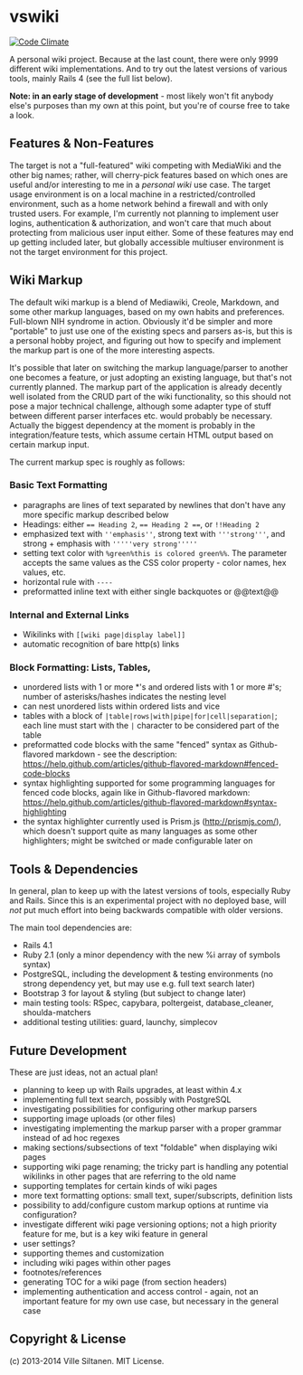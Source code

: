 # vswiki

[![Code Climate](https://codeclimate.com/github/villez/vswiki.png)](https://codeclimate.com/github/villez/vswiki)

A personal wiki project. Because at the last count, there were only
9999 different wiki implementations. And to try out the latest
versions of various tools, mainly Rails 4 (see the full list
below).

**Note: in an early stage of development** - most likely won't
fit anybody else's purposes than my own at this point, but you're of
course free to take a look.


## Features & Non-Features

The target is not a "full-featured" wiki competing with MediaWiki and
the other big names; rather, will cherry-pick features based on which
ones are useful and/or interesting to me in a *personal wiki* use
case. The target usage environment is on a local machine in a
restricted/controlled environment, such as a home network behind a
firewall and with only trusted users. For example, I'm currently not
planning to implement user logins, authentication & authorization, and
won't care that much about protecting from malicious user input
either. Some of these features may end up getting included later, but
globally accessible multiuser environment is not the target
environment for this project.


## Wiki Markup

The default wiki markup is a blend of Mediawiki, Creole, Markdown, and
some other markup languages, based on my own habits and
preferences. Full-blown NIH syndrome in action. Obviously it'd be
simpler and more "portable" to just use one of the existing specs and
parsers as-is, but this is a personal hobby project, and figuring out
how to specify and implement the markup part is one of the more
interesting aspects.

It's possible that later on switching the markup language/parser to
another one becomes a feature, or just adopting an existing language,
but that's not currently planned. The markup part of the application
is already decently well isolated from the CRUD part of the wiki
functionality, so this should not pose a major technical challenge,
although some adapter type of stuff between different parser
interfaces etc. would probably be necessary. Actually the biggest
dependency at the moment is probably in the integration/feature tests,
which assume certain HTML output based on certain markup input.

The current markup spec is roughly as follows:

### Basic Text Formatting

 * paragraphs are lines of text separated by newlines that don't have
   any more specific markup described below
 * Headings: either `== Heading 2`,  `== Heading 2 ==`, or
  `!!Heading 2`
 * emphasized text with `''emphasis''`, strong text with
   `'''strong'''`, and strong + emphasis with `'''''very strong'''''`
 * setting text color with `%green%this is colored green%%`. The parameter
   accepts the same values as the CSS color property - color names,
   hex values, etc. 
 * horizontal rule with `----`
 * preformatted inline text with either single backquotes or @@text@@
 
### Internal and External Links

 * Wikilinks with `[[wiki page|display label]]`
 * automatic recognition of bare http(s) links

### Block Formatting: Lists, Tables, 

 * unordered lists with 1 or more *'s and ordered lists with 1 or more
   #'s; number of asterisks/hashes indicates the nesting level
 * can nest unordered lists within ordered lists and vice
 * tables with a block of
   `|table|rows|with|pipe|for|cell|separation|`; each line must start
   with the `|` character to be considered part of the table  
 * preformatted code blocks with the same "fenced" syntax as
   Github-flavored markdown - see the description:
   https://help.github.com/articles/github-flavored-markdown#fenced-code-blocks
 * syntax highlighting supported for some programming languages for
   fenced code blocks, again like in Github-flavored markdown:
   https://help.github.com/articles/github-flavored-markdown#syntax-highlighting
 * the syntax highlighter currently used is Prism.js
   (http://prismjs.com/), which doesn't support quite as many
   languages as some other highlighters; might be switched or made
   configurable later on


## Tools & Dependencies

In general, plan to keep up with the latest versions of tools,
especially Ruby and Rails. Since this is an experimental project with
no deployed base, will *not* put much effort into being backwards
compatible with older versions.

The main tool dependencies are:

 * Rails 4.1
 * Ruby 2.1 (only a minor dependency with the new %i array of symbols syntax)
 * PostgreSQL, including the development & testing environments (no
   strong dependency yet, but may use e.g. full text search later)
 * Bootstrap 3 for layout & styling (but subject to change later)
 * main testing tools: RSpec, capybara, poltergeist, database_cleaner, shoulda-matchers
 * additional testing utilities: guard, launchy, simplecov


## Future Development

These are just ideas, not an actual plan!

 * planning to keep up with Rails upgrades, at least within 4.x
 * implementing full text search, possibly with PostgreSQL
 * investigating possibilities for configuring other markup parsers
 * supporting image uploads (or other files)
 * investigating implementing the markup parser with a proper grammar
   instead of ad hoc regexes
 * making sections/subsections of text "foldable" when displaying wiki pages
 * supporting wiki page renaming; the tricky part is handling
   any potential wikilinks in other pages that are referring to the
   old name
 * supporting templates for certain kinds of wiki pages
 * more text formatting options: small text, super/subscripts, definition
   lists
 * possibility to add/configure custom markup options at runtime via configuration?
 * investigate different wiki page versioning options; not a high
   priority feature for me, but is a key wiki feature in general
 * user settings?
 * supporting themes and customization
 * including wiki pages within other pages
 * footnotes/references
 * generating TOC for a wiki page (from section headers)
 * implementing authentication and access control - again, not an
   important feature for my own use case, but necessary in the general
   case
   

## Copyright & License

(c) 2013-2014 Ville Siltanen. MIT License.
